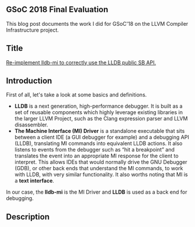 ## GSoC 2018 Final Evaluation
This blog post documents the work I did for GSoC'18 on the LLVM Compiler Infrastructure project.

## Title
[Re-implement lldb-mi to correctly use the LLDB public SB API.](http://llvm.org/OpenProjects.html#lldb-reimplement-lldb-mi)

## Introduction
First of all, let's take a look at some basics and definitions.  
* **LLDB** is a next generation, high-performance debugger. It is built as a set of reusable components which highly leverage existing libraries in the larger LLVM Project, such as the Clang expression parser and LLVM disassembler.  
* **The Machine Interface (MI) Driver** is a standalone executable that sits between a client IDE (a GUI debugger for example) and a debugging API (LLDB), translating MI commands into equivalent LLDB actions. It also listens to events from the debugger such as “hit a breakpoint” and translates the event into an appropriate MI response for the client to interpret. This allows IDEs that would normally drive the GNU Debugger (GDB), or other back ends that understand the MI commands, to work with LLDB, with very similar functionality. It also worths noting that MI is a **text interface**.

In our case, the **lldb-mi** is the MI Driver and **LLDB** is used as a back end for debugging.

## Description
